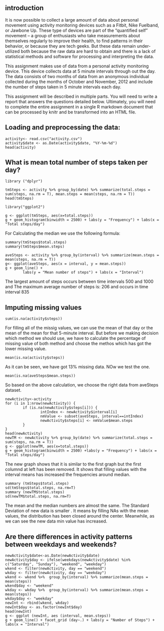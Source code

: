 ## introduction 
It is now possible to collect a large amount of data about personal movement using activity monitoring devices such as a Fitbit, Nike Fuelband, or Jawbone Up. These type of devices are part of the “quantified self” movement – a group of enthusiasts who take measurements about themselves regularly to improve their health, to find patterns in their behavior, or because they are tech geeks. But these data remain under-utilized both because the raw data are hard to obtain and there is a lack of statistical methods and software for processing and interpreting the data.

This assignment makes use of data from a personal activity monitoring device. This device collects data at 5 minute intervals through out the day. The data consists of two months of data from an anonymous individual collected during the months of October and November, 2012 and include the number of steps taken in 5 minute intervals each day.

This assignment will be described in multiple parts. You will need to write a report that answers the questions detailed below. Ultimately, you will need to complete the entire assignment in a single R markdown document that can be processed by knitr and be transformed into an HTML file.

## Loading and preprocessing the data:

```{r}
activity<- read.csv("activity.csv")
activity$date <- as.Date(activity$date, "%Y-%m-%d")
head(activity)
```

## What is mean total number of steps taken per day?

```{r}
library ("dplyr")
```
```{r fig.width=12, fig.height=10}
tmSteps <- activity %>% group_by(date) %>% summarize(total.steps = sum(steps, na.rm = T), mean.steps = mean(steps, na.rm = T))
head(tmSteps)
```
```{r}
library("ggplot2")
```
```{r fig.width=12, fig.height=10}
g <- ggplot(tmSteps, aes(x=total.steps))
g + geom_histogram(binwidth = 2500) + labs(y = "Frequency") + labs(x = "Total steps/day")
```

For Calculating the median we use the following formula:
        
```{r}
summary(tmSteps$total.steps)
summary(tmSteps$mean.steps)
```
```{r}
aveSteps <- activity %>% group_by(interval) %>% summarize(mean.steps = mean(steps, na.rm = T))
g<- ggplot(aveSteps, aes(x = interval, y = mean.steps))
g + geom_line() + 
        labs(y = "Mean number of steps") + labs(x = "Interval")
```
The largest amount of steps occurs between time intervals 500 and 1000 and The maximum average number of steps is: 206 and occurs in time interval 835

## Imputing missing values

```{r}
sum(is.na(activity$steps))
```

For filling all of the missig values, we can use the mean of that day or the mean of the mean for that 5-minute interval.
But before we making decision which method we should use, we have to calculate the percentage of missing value of both method and choose the methos which has got the
lower missing value.

```{r}
mean(is.na(activity$steps))
```
As it can be seen, we have got 13% missing data. NOw we test the one.

```{r}
mean(is.na(aveSteps$mean.steps))
```

So based on the above calculation, we choose the right data from aveSteps dataset.

```{r}
newActivity<-activity
for (i in 1:nrow(newActivity)) {
        if (is.na(newActivity$steps[i])) {
                intIndex <- newActivity$interval[i]
                nmValue <- subset(aveSteps, interval==intIndex)
                newActivity$steps[i] <- nmValue$mean.steps
        }
}
head(newActivity)
newTM <- newActivity %>% group_by(date) %>% summarize(total.steps = sum(steps, na.rm = T))
g <- ggplot(newTM, aes(x=total.steps))
g + geom_histogram(binwidth = 2500) +labs(y = "Frequency") + labs(x = "Total steps/day")
```
The new graph shows that it is similar to the first graph but the first columnd at left has been removed. It shows that filling values with the interval means has increased the frequencies around median.

```{r}
summary (tmSteps$total.steps)
sd(tmSteps$total.steps, na.rm=T)
summary (newTM$total.steps)
sd(newTM$total.steps, na.rm=T)
```

The mean and the median numbers are almost the same. The Standard Deviation of new data is smaller . It means by filling NAs with the mean values, the distribution has been closed around the center. Meanwhile, as we can see the new data min value has increased.

## Are there differences in activity patterns between weekdays and weekends?

```{r}
newActivity$date<-as.Date(newActivity$date)
newActivity$day <- ifelse(weekdays(newActivity$date) %in% c("Saturday", "Sunday"), "weekend", "weekday")
wkend <- filter(newActivity, day == "weekend")
wkday <- filter(newActivity, day == "weekday")
wkend <- wkend %>%  group_by(interval) %>% summarize(mean.steps = mean(steps))
wkend$day <- "weekend"
wkday <- wkday %>%  group_by(interval) %>% summarize(mean.steps = mean(steps))
wkday$day <- "weekday"
newInt <- rbind(wkend, wkday)
newInt$day <- as.factor(newInt$day)
head(newInt)
g <- ggplot (newInt, aes (interval, mean.steps))
g + geom_line() + facet_grid (day~.) + labs(y = "Number of Steps") + labs(x = "Interval")
```

